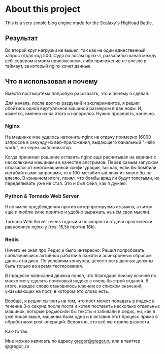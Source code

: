 # About this project

This is a very simple blog engine made for the Scalaxy's Highload Battle.

## Результат

Во второй круг нагрузки не вышел, так как на один единственный запрос отдал код 500. Судя по логам nginx-а, развалился канал между веб-севером и моим приложением, либо приложение не влезло в таймаут, за который nginx хочет данные.

## Что я использовал и почему

Вместо постмортема попробую рассказать, что и почему я сделал.

Для начала, после долгих раздумий и экспериментов, я решил обойтись одной виртуальной машиной размером в две ноды. И, кажется, именно из-за этого и напоролся. Нужно проверять, конечно.

### Nginx

На машинке мне удалось натюнить nginx на отдачу примерно 16000 запросов в секунду из веб-приложения, выдающего банальный "Hello world", но через шаблонизатор.

Когда принимал решение оставить nginx ещё расчитывал на вариант с несколькими машинами в качестве апстримов. Перед самым запуском отказался от многомашинной конфигурации, так как, если бы бомбили мегабайтными запросами, то в 100-мегабитный линк из много бы не влезло. В коненчом итоге, понял, что бомбы вряд ли будут толстыми, но переделывать уже не стал. Это и был фейл, как я думаю.

### Python & Tornado Web Server

Я не имею предбеждения против интерпретируемых языков, а питон ещё и люблю (мне приятно и удобно выражать на нём свои мысли).

Tornado Web Server очень годный и по скорости отдачи практически равносилен nginx-у (rps: 15,5k против 16k).

### Redis

Ничего не знал про Редис и было интересно. Решил попробовать, соблазнившись активной работой в памяти и асинхронным сбросом данных на диск. По условиям конкурса, целостность данных должны быть только во время тестирования.

В процессе написания движка понял, что благодаря поиску ключей по маске могу сделать поисковый индекс с очень быстрой отдачей. В итоге, каждое слово становилось ключом со списком значений, указывающих на пост, в котором это слово есть.

Вообще, я решил сыграть на том, что пост может попадать в индекс в течение 3-х секунд после поста и хотел поставить несколько отдельных машинок, которые редьюсили бы тексты и забивали в редис, но, как я уже писал выше, машинка была одна и я вставил этот процесс прямо в обработчики post-операций. Вероятно, это всё же стоило разнести.

Как-то так.

Мне можно написать по адресу gregor@gregor.ru или в твиттер @gregor_ru
